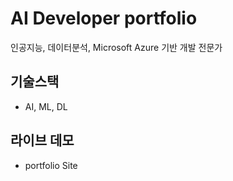# AI Developer portfolio

인공지능, 데이터분석, Microsoft Azure 기반 개발 전문가

## 기술스택
- AI, ML, DL

## 라이브 데모
- portfolio Site
